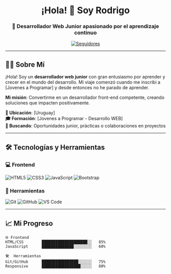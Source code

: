 <h1 align="center">¡Hola! 👋 Soy Rodrigo</h1>
<h3 align="center">🚀 Desarrollador Web Junior apasionado por el aprendizaje continuo</h3>

<p align="center">
  <a href="https://github.com/rodrimds?tab=followers">
    <img src="https://img.shields.io/github/followers/[tu-usuario]?label=Seguidores&style=social" alt="Seguidores">
  </a>
</p>

---

## 👨‍💻 Sobre Mí

¡Hola! Soy un **desarrollador web junior** con gran entusiasmo por aprender y crecer en el mundo del desarrollo. Mi viaje comenzó cuando me inscribi a [Jovenes a Programar] y desde entonces no he parado de aprender.

**Mi misión**: Convertirme en un desarrollador front-end competente, creando soluciones que impacten positivamente.

**📍 Ubicación**: [Uruguay]  
**🎓 Formación**: [Jovenes a Programar - Desarrollo WEB]  
**💼 Buscando**: Oportunidades junior, prácticas o colaboraciones en proyectos

---

## 🛠️ Tecnologías y Herramientas

### 💻 Frontend
![HTML5](https://img.shields.io/badge/HTML5-E34F26?style=for-the-badge&logo=html5&logoColor=white)
![CSS3](https://img.shields.io/badge/CSS3-1572B6?style=for-the-badge&logo=css3&logoColor=white)
![JavaScript](https://img.shields.io/badge/JavaScript-F7DF1E?style=for-the-badge&logo=javascript&logoColor=black)
![Bootstrap](https://img.shields.io/badge/Bootstrap-7952B3?style=for-the-badge&logo=bootstrap&logoColor=white)

### 🔧 Herramientas
![Git](https://img.shields.io/badge/Git-F05032?style=for-the-badge&logo=git&logoColor=white)
![GitHub](https://img.shields.io/badge/GitHub-181717?style=for-the-badge&logo=github&logoColor=white)
![VS Code](https://img.shields.io/badge/VS_Code-007ACC?style=for-the-badge&logo=visual-studio-code&logoColor=white)

---

## 📈 Mi Progreso

```text
🌐 Frontend
HTML/CSS        ████████████████████░░   85%
JavaScript      ██████████████░░░░░░░░   60%

🛠️  Herramientas
Git/GitHub      ████████████████░░░░░░   75%
Responsive      █████████████████░░░░░   80%
